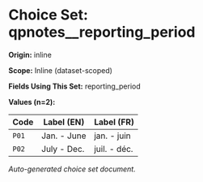# Choice Set: qpnotes__reporting_period

**Origin:** inline

**Scope:** Inline (dataset-scoped)

**Fields Using This Set:** reporting_period

**Values (n=2):**

| Code | Label (EN) | Label (FR) |
|------|------------|------------|
| `P01` | Jan. - June | jan. - juin |
| `P02` | July - Dec. | juil. - déc. |

*Auto-generated choice set document.*
